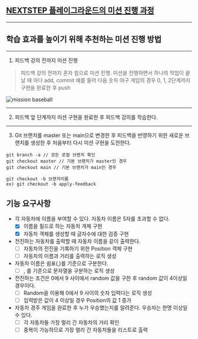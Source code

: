 ## [NEXTSTEP 플레이그라운드의 미션 진행 과정](https://github.com/next-step/nextstep-docs/blob/master/playground/README.md)

---
## 학습 효과를 높이기 위해 추천하는 미션 진행 방법

---
1. 피드백 강의 전까지 미션 진행 
> 피드백 강의 전까지 혼자 힘으로 미션 진행. 미션을 진행하면서 하나의 작업이 끝날 때 마다 add, commit
> 예를 들어 다음 숫자 야구 게임의 경우 0, 1, 2단계까지 구현을 완료한 후 push

![mission baseball](https://raw.githubusercontent.com/next-step/nextstep-docs/master/playground/images/mission_baseball.png)

---
2. 피드백 앞 단계까지 미션 구현을 완료한 후 피드백 강의를 학습한다.

---
3. Git 브랜치를 master 또는 main으로 변경한 후 피드백을 반영하기 위한 새로운 브랜치를 생성한 후 처음부터 다시 미션 구현을 도전한다.

```
git branch -a // 모든 로컬 브랜치 확인
git checkout master // 기본 브랜치가 master인 경우
git checkout main // 기본 브랜치가 main인 경우

git checkout -b 브랜치이름
ex) git checkout -b apply-feedback
```


## 기능 요구사항
 * 각 자동차에 이름을 부여할 수 있다. 자동차 이름은 5자를 초과할 수 없다.
   * [x] 이름을 필드로 하는 자동차 개체 구현
   * [x] 자동차 객체를 생성할 때 글자수에 대한 검증 구현
 * 전진하는 자동차를 출력할 때 자동차 이름을 같이 출력한다.
   * [ ] 자동차의 전진을 기록하기 위한 Position 객체 구현
   * [ ] 자동차의 이름과 거리를 출력하는 로직 생성
 * 자동차 이름은 쉼표(,)를 기준으로 구분한다.
   * [ ] , 를 기준으로 문자열을 구분하는 로직 생성
 * 전진하는 조건은 0에서 9 사이에서 random 값을 구한 후 random 값이 4이상일 경우이다.
   * [ ] Random을 이용해 0에서 9 사이의 숫자 입력다는 로직 생성
   * [ ] 입력받은 값이 4 이상일 경우 Position의 값 1 증가
 * 자동차 경주 게임을 완료한 후 누가 우승했는지를 알려준다. 우승자는 한명 이상일 수 있다.
   * [ ] 각 자동차들 가장 멀리 간 자동차의 거리 확인
   * [ ] 중복이 가능하므로 가장 멀리 간 자동차들을 리스트로 출력